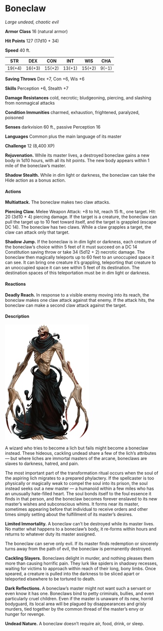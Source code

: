 # Boneclaw
*Large undead, chaotic evil*

**Armor Class** 16 (natural armor)

**Hit Points** 127 (17d10 + 34)

**Speed** 40 ft.

**STR**|**DEX**|**CON**|**INT**|**WIS**|**CHA**
-------|-------|-------|-------|-------|-------
19(+4) |16(+3) |15(+2) |13(+1) |15(+2) |9(−1)

**Saving Throws** Dex +7, Con +6, Wis +6

**Skills** Perception +6, Stealth +7

**Damage Resistances** cold, necrotic; bludgeoning, piercing, and slashing from nonmagical attacks

**Condition Immunities** charmed, exhaustion, frightened, paralyzed, poisoned

**Senses** darkvision 60 ft., passive Perception 16

**Languages** Common plus the main language of its master

**Challenge** 12 (8,400 XP)

**Rejuvenation.** While its master lives, a destroyed boneclaw gains a new body in 1d10 hours, with all its hit points. The new body appears within 1 mile of the boneclaw’s master.

**Shadow Stealth.** While in dim light or darkness, the boneclaw can take the Hide action as a bonus action.

#### Actions
**Multiattack.** The boneclaw makes two claw attacks.

**Piercing Claw.** Melee Weapon Attack: +8 to hit, reach 15 ft., one target. Hit: 20 (3d10 + 4) piercing damage. If the target is a creature, the boneclaw can pull the target up to 10 feet toward itself, and the target is grappled (escape DC 14). The boneclaw has two claws. While a claw grapples a target, the claw can attack only that target.

**Shadow Jump.** If the boneclaw is in dim light or darkness, each creature of the boneclaw’s choice within 5 feet of it must succeed on a DC 14 Constitution saving throw or take 34 (5d12 + 2) necrotic damage. The boneclaw then magically teleports up to 60 feet to an unoccupied space it can see. It can bring one creature it’s grappling, teleporting that creature to an unoccupied space it can see within 5 feet of its destination. The destination spaces of this teleportation must be in dim light or darkness.

#### Reactions
**Deadly Reach.** In response to a visible enemy moving into its reach, the boneclaw makes one claw attack against that enemy. If the attack hits, the boneclaw can make a second claw attack against the target.

#### Description
![Boneclaw](Boneclaw.png) 

A wizard who tries to become a lich but fails might become a boneclaw instead. These hideous, cackling undead share a few of the lich’s attributes — but where liches are immortal masters of the arcane, boneclaws are slaves to darkness, hatred, and pain.

The most important part of the transformation ritual occurs when the soul of the aspiring lich migrates to a prepared phylactery. If the spellcaster is too physically or magically weak to compel the soul into its prison, the soul instead seeks out a new master — a humanoid within a few miles who has an unusually hate-filled heart. The soul bonds itself to the foul essence it finds in that person, and the boneclaw becomes forever enslaved to its new master’s wishes and subconscious whims. It forms near its master, sometimes appearing before that individual to receive orders and other times simply setting about the fulfillment of its master’s desires.

**Limited Immortality.** A boneclaw can’t be destroyed while its master lives. No matter what happens to a boneclaw’s body, it re-forms within hours and returns to whatever duty its master assigned.

The boneclaw can serve only evil. If its master finds redemption or sincerely turns away from the path of evil, the boneclaw is permanently destroyed.

**Cackling Slayers.** Boneclaws delight in murder, and nothing pleases them more than causing horrific pain. They lurk like spiders in shadowy recesses, waiting for victims to approach within reach of their long, bony limbs. Once speared, a creature is pulled into the darkness to be sliced apart or teleported elsewhere to be tortured to death.

**Dark Reflections.** A boneclaw’s master might not want such a servant or even know it has one. Boneclaws bind to petty criminals, bullies, and even particularly cruel children. Even if the master is unaware of its new, horrid bodyguard, its local area will be plagued by disappearances and grisly murders, tied together by the common thread of the master’s envy or hunger for revenge.

**Undead Nature.** A boneclaw doesn’t require air, food, drink, or sleep.
